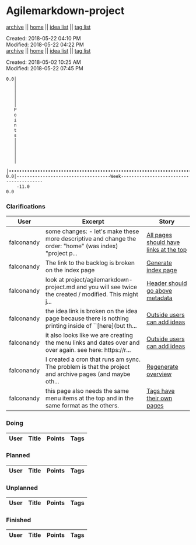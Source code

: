 # Agilemarkdown-project

[archive](agilemarkdown-project/archive.md) || [home](index.md) || [idea list](ideas.md) || [tag list](tags.md)

Created: 2018-05-22 04:10 PM  
Modified: 2018-05-22 04:22 PM  
[archive](agilemarkdown-project/archive.md) || [home](index.md) || [idea list](ideas.md) || [tag list](tags.md)

Created: 2018-05-02 10:25 AM  
Modified: 2018-05-22 07:45 PM  

```
0.0│                                                                                
   │                                                                                
   │                                                                                
   │                                                                                
   │                                                                                
   │                                                                                
   P                                                                                
   o                                                                                
   i                                                                                
   n                                                                                
   t                                                                                
   s                                                                                
   │                                                                                
   │                                                                                
   │                                                                                
   │                                                                                
   │                                                                                
   │••••••••••••••••••••••••••••••••••••••••••••••••••••••••••••••••••••••••••••••••
0.0│------------------------------------Week----------------------------------------
    -11.0                                                                        0.0

```
### Clarifications
| User | Excerpt | Story |
|---|---|---|
| falconandy | some changes: - let's make these more descriptive and change the order: "home" (was index) "project p... | [All pages should have links at the top](agilemarkdown-project/all-pages-should-have-links-at-the-top.md) |
| falconandy | The link to the backlog is broken on the index page | [Generate index page](agilemarkdown-project/generate-index-page.md) |
| falconandy | look at project/agilemarkdown-project.md and you will see twice the created / modified. This might j... | [Header should go above metadata](agilemarkdown-project/header-should-go-above-metadata.md) |
| falconandy | the idea link is broken on the idea page because there is nothing printing inside of ``[here](but th... | [Outside users can add ideas](agilemarkdown-project/outside-users-can-add-ideas.md) |
| falconandy | it also looks like we are creating the menu links and dates over and over again. see here: https://r... | [Outside users can add ideas](agilemarkdown-project/outside-users-can-add-ideas.md) |
| falconandy | I created a cron that runs am sync. The problem is that the project and archive pages (and maybe oth... | [Regenerate overview](agilemarkdown-project/regenerate-overview.md) |
| falconandy | this page also needs the same menu items at the top and in the same format as the others. | [Tags have their own pages](agilemarkdown-project/tags-have-their-own-pages.md) |

### Doing
| User | Title | Points | Tags |
|---|---|:---:|---|

### Planned
| User | Title | Points | Tags |
|---|---|:---:|---|

### Unplanned
| User | Title | Points | Tags |
|---|---|:---:|---|

### Finished
| User | Title | Points | Tags |
|---|---|:---:|---|
